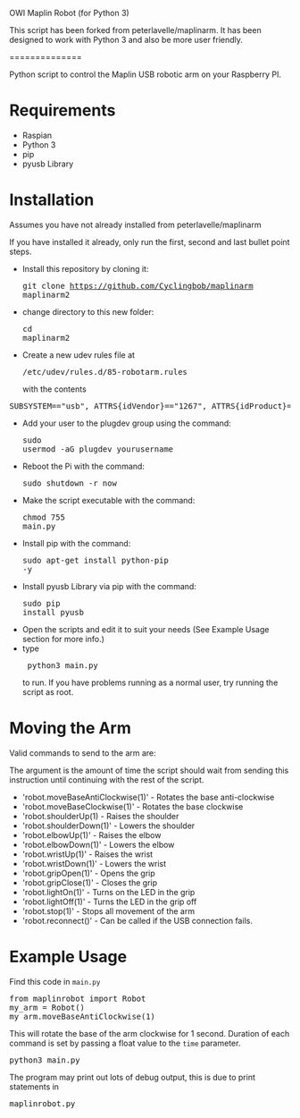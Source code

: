 OWI Maplin Robot (for Python 3)

This script has been forked from peterlavelle/maplinarm. It has been designed to work with Python 3 and also be more user friendly.

==============

Python script to control the Maplin USB robotic arm on your Raspberry PI.

Requirements
============

- Raspian
- Python 3
- pip
- pyusb Library

Installation
===========

Assumes you have not already installed from peterlavelle/maplinarm

If you have installed it already, only run the first, second and last bullet point steps.

- Install this repository by cloning it: <pre>git clone https://github.com/Cyclingbob/maplinarm maplinarm2</pre>
- change directory to this new folder: <pre>cd maplinarm2</pre>

- Create a new udev rules file at <pre>/etc/udev/rules.d/85-robotarm.rules</pre> with the contents
<pre>
SUBSYSTEM=="usb", ATTRS{idVendor}=="1267", ATTRS{idProduct}=="0000", ACTION=="add", GROUP="plugdev", MODE="0666"
</pre>
- Add your user to the plugdev group using the command: <pre>sudo usermod -aG plugdev yourusername</pre>
- Reboot the Pi with the command: <pre>sudo shutdown -r now</pre>
- Make the script executable with the command: <pre>chmod 755 main.py</pre>
- Install pip with the command: <pre>sudo apt-get install python-pip -y</pre>
- Install pyusb Library via pip with the command: <pre>sudo pip install pyusb</pre>
- Open the scripts and edit it to suit your needs (See Example Usage section for more info.)
- type <pre> python3 main.py </pre> to run. If you have problems running as a normal user, try running the script as root.

Moving the Arm
==============

Valid commands to send to the arm are:

The argument is the amount of time the script should wait from sending this instruction until continuing with the rest of the script.

- 'robot.moveBaseAntiClockwise(1)' - Rotates the base anti-clockwise
- 'robot.moveBaseClockwise(1)' - Rotates the base clockwise
- 'robot.shoulderUp(1) - Raises the shoulder
- 'robot.shoulderDown(1)' - Lowers the shoulder
- 'robot.elbowUp(1)' - Raises the elbow
- 'robot.elbowDown(1)' - Lowers the elbow
- 'robot.wristUp(1)' - Raises the wrist
- 'robot.wristDown(1)' - Lowers the wrist
- 'robot.gripOpen(1)' - Opens the grip
- 'robot.gripClose(1)' - Closes the grip
- 'robot.lightOn(1)' - Turns on the LED in the grip
- 'robot.lightOff(1)' - Turns the LED in the grip off
- 'robot.stop(1)' - Stops all movement of the arm
- 'robot.reconnect()' - Can be called if the USB connection fails.

Example Usage
=============

Find this code in `main.py`

<pre>
from maplinrobot import Robot
my_arm = Robot()
my_arm.moveBaseAntiClockwise(1)
</pre>

This will rotate the base of the arm clockwise for 1 second. Duration of each command is set by passing a float value 
to the `time` parameter.

<pre>python3 main.py</pre>

The program may print out lots of debug output, this is due to print statements in <pre>maplinrobot.py</pre>